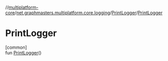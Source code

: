 //[multiplatform-core](../../../index.md)/[net.graphmasters.multiplatform.core.logging](../index.md)/[PrintLogger](index.md)/[PrintLogger](-print-logger.md)

# PrintLogger

[common]\
fun [PrintLogger](-print-logger.md)()
